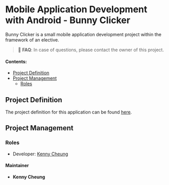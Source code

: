 # Mobile Application Development with Android - Bunny Clicker

Bunny Clicker is a small mobile application development project within the framework of an elective.

> 🚧 **FAQ**: In case of questions, please contact the owner of this project.

#### Contents:
- [Project Definition](#project-definition)
- [Project Management](#project-management)
    - [Roles](#roles)


## Project Definition

The project definition for this application can be found [here](https://fhnw365-my.sharepoint.com/:b:/r/personal/kenny_cheung_students_fhnw_ch/Documents/z_Electives/6_Mobile%20App%20Development/Project%20Definition_Bunny%20Clicker.pdf?csf=1&web=1&e=3vuYmx).

## Project Management

### Roles
- Developer: [Kenny Cheung](https://people.inside.fhnw.ch/Person.aspx?accountname=i%3A05%2Et%7Cadfs%7Ckenny%2Echeung%40students%2Efhnw%2Ech)


#### Maintainer
- **Kenny Cheung**
